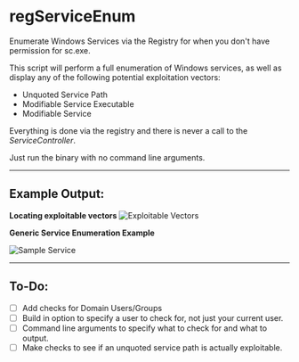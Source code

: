 # regServiceEnum
Enumerate Windows Services via the Registry for when you don't have permission for sc.exe.

This script will perform a full enumeration of Windows services, as well as display any of the following potential exploitation vectors:
* Unquoted Service Path
* Modifiable Service Executable
* Modifiable Service

Everything is done via the registry and there is never a call to the *ServiceController*. 

Just run the binary with no command line arguments.
****
## Example Output:
**Locating exploitable vectors**
![Exploitable Vectors ](https://github.com/itsKindred/regServiceEnum/blob/master/images/exploitable_vectors.PNG)

**Generic Service Enumeration Example**

![Sample Service](https://github.com/itsKindred/regServiceEnum/blob/master/images/sample_service.PNG)
****
## To-Do:
- [ ] Add checks for Domain Users/Groups
- [ ] Build in option to specify a user to check for, not just your current user.
- [ ] Command line arguments to specify what to check for and what to output.
- [ ] Make checks to see if an unquoted service path is actually exploitable.
